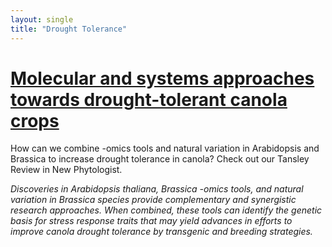 ```yaml
---
layout: single
title: "Drought Tolerance"
---
```


# [Molecular and systems approaches towards drought-tolerant canola crops](http://onlinelibrary.wiley.com/doi/10.1111/nph.13866/full)

How can we combine -omics tools and natural variation in Arabidopsis and Brassica to increase drought tolerance in canola?
Check out our Tansley Review in New Phytologist. 


*Discoveries in Arabidopsis thaliana, Brassica -omics tools, and natural variation in Brassica species provide complementary and synergistic research approaches. When combined, these tools can identify the genetic basis for stress response traits that may yield advances in efforts to improve canola drought tolerance by transgenic and breeding strategies.*

